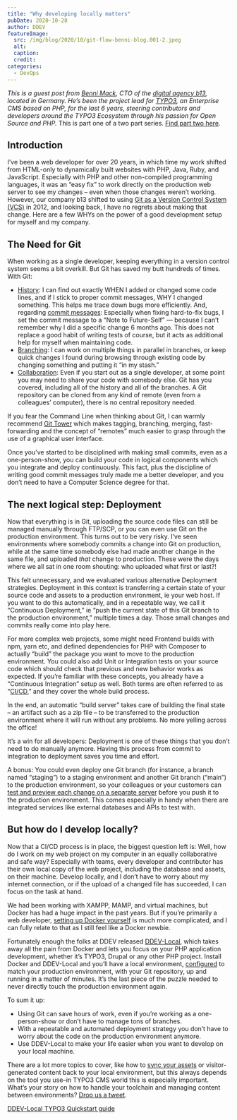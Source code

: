 ```yaml
---
title: "Why developing locally matters"
pubDate: 2020-10-28
author: DDEV
featureImage:
  src: /img/blog/2020/10/git-flow-benni-blog.001-2.jpeg
  alt:
  caption:
  credit:
categories:
  - DevOps
---
```


_This is a guest post from_ [_Benni Mack_](https://twitter.com/bennimack)_, CTO of the_ [_digital agency b13_](https://b13.com/)_, located in Germany. He’s been the project lead for_ [_TYPO3_](https://typo3.org/)_, an Enterprise CMS based on PHP, for the last 6 years, steering contributors and developers around the TYPO3 Ecosystem through his passion for Open Source and PHP._ This is part one of a two part series. [Find part two here](https://ddev.com/ddev-live/why-your-local-dev-environment-should-match-production/).

## Introduction

I’ve been a web developer for over 20 years, in which time my work shifted from HTML-only to dynamically built websites with PHP, Java, Ruby, and JavaScript. Especially with PHP and other non-compiled programming languages, it was an “easy fix” to work directly on the production web server to see my changes – even when those changes weren’t working. However, our company b13 shifted to using [Git as a Version Control System (VCS)](https://git-scm.com/) in 2012, and looking back, I have no regrets about making that change. Here are a few WHYs on the power of a good development setup for myself and my company.

## The Need for Git

When working as a single developer, keeping everything in a version control system seems a bit overkill. But Git has saved my butt hundreds of times. With Git:

- [History](https://git-scm.com/book/en/v2/Git-Basics-Viewing-the-Commit-History): I can find out exactly WHEN I added or changed some code lines, and if I stick to proper commit messages, WHY I changed something. This helps me trace down bugs more efficiently. And, regarding [commit messages](https://git-scm.com/book/en/v2/Git-Basics-Recording-Changes-to-the-Repository#%5Fcommitting%5Fchanges): Especially when fixing hard-to-fix bugs, I set the commit message to a “Note to Future-Self” — because I can’t remember why I did a specific change 6 months ago. This does not replace a good habit of writing tests of course, but it acts as additional help for myself when maintaining code.
- [Branching](https://git-scm.com/book/en/v2/Git-Branching-Branches-in-a-Nutshell): I can work on multiple things in parallel in branches, or keep quick changes I found during browsing through existing code by changing something and putting it “in my stash.”
- [Collaboration](https://git-scm.com/book/en/v2/Distributed-Git-Distributed-Workflows): Even if you start out as a single developer, at some point you may need to share your code with somebody else. Git has you covered, including all of the history and all of the branches. A Git repository can be cloned from any kind of remote (even from a colleagues’ computer), there is no central repository needed.

If you fear the Command Line when thinking about Git, I can warmly recommend [Git Tower](https://www.git-tower.com/) which makes tagging, branching, merging, fast-forwarding and the concept of “remotes” much easier to grasp through the use of a graphical user interface.

Once you’ve started to be disciplined with making small commits, even as a one-person-show, you can build your code in logical components which you integrate and deploy continuously. This fact, plus the discipline of writing good commit messages truly made me a better developer, and you don’t need to have a Computer Science degree for that.

## The next logical step: Deployment

Now that everything is in Git, uploading the source code files can still be managed manually through FTP/SCP, or you can even use Git on the production environment. This turns out to be very risky. I’ve seen environments where somebody commits a change into Git on production, while at the same time somebody else had made another change in the same file, and uploaded _that_ change to production. These were the days where we all sat in one room shouting: who uploaded what first or last?!

This felt unnecessary, and we evaluated various alternative Deployment strategies. Deployment in this context is transferring a certain state of your source code and assets to a production environment, ie your web host. If you want to do this automatically, and in a repeatable way, we call it “Continuous Deployment,” ie “push the current state of this Git branch to the production environment,” multiple times a day. Those small changes and commits really come into play here.

For more complex web projects, some might need Frontend builds with npm, yarn etc, and defined dependencies for PHP with Composer to actually “build” the package you want to move to the production environment. You could also add Unit or Integration tests on your source code which should check that previous and new behavior works as expected. If you’re familiar with these concepts, you already have a “Continuous Integration” setup as well. Both terms are often referred to as “[CI/CD](https://ddev.com/ddev-live/bringing-ci-cd-to-your-agency-with-ddev-live/),” and they cover the whole build process.

In the end, an automatic “build server” takes care of building the final state – an artifact such as a zip file – to be transferred to the production environment where it will run without any problems. No more yelling across the office!

It’s a win for all developers: Deployment is one of these things that you don’t need to do manually anymore. Having this process from commit to integration to deployment saves you time and effort.

A bonus: You could even deploy one Git branch (for instance, a branch named “staging”) to a staging environment and another Git branch (“main”) to the production environment, so your colleagues or your customers can [test and preview each change on a separate server](https://ddev.com/ddev-live/a-git-based-workflow-from-dev-to-deploy/) before you push it to the production environment. This comes especially in handy when there are integrated services like external databases and APIs to test with.

## But how do I develop locally?

Now that a CI/CD process is in place, the biggest question left is: Well, how do I work on my web project on my computer in an equally collaborative and safe way? Especially with teams, every developer and contributor has their own local copy of the web project, including the database and assets, on their machine. Develop locally, and I don’t have to worry about my internet connection, or if the upload of a changed file has succeeded, I can focus on the task at hand.

We had been working with XAMPP, MAMP, and virtual machines, but Docker has had a huge impact in the past years. But if you’re primarily a web developer, [setting up Docker yourself](https://ddev.com/ddev-local/ddev-v-build-it-yourself/) is much more complicated, and I can fully relate to that as I still feel like a Docker newbie.

Fortunately enough the folks at DDEV released [DDEV-Local](https://ddev.com/ddev-local/), which takes away all the pain from Docker and lets you focus on your PHP application development, whether it’s TYPO3, Drupal or any other PHP project. Install Docker and DDEV-Local and you’ll have a local environment, [configured](https://ddev.readthedocs.io/en/stable/users/extend/customization-extendibility/) to match your production environment, with your Git repository, up and running in a matter of minutes. It’s the last piece of the puzzle needed to never directly touch the production environment again.

To sum it up:

- Using Git can save hours of work, even if you’re working as a one-person-show or don’t have to manage tons of branches.
- With a repeatable and automated deployment strategy you don’t have to worry about the code on the production environment anymore.
- Use DDEV-Local to make your life easier when you want to develop on your local machine.

There are a lot more topics to cover, like how to [sync your assets](https://ddev.readthedocs.io/en/latest/users/providers/DDEV-Live/) or visitor-generated content back to your local environment, but this always depends on the tool you use–in TYPO3 CMS world this is especially important. What’s your story on how to handle your toolchain and managing content between environments? [Drop us a tweet](https://twitter.com/intent/tweet?text=Hi%20@bennimack!%20%23ddev&via=Drud).

[DDEV-Local TYPO3 Quickstart guide](https://ddev.readthedocs.io/en/stable/users/cli-usage/#typo3-quickstart)

